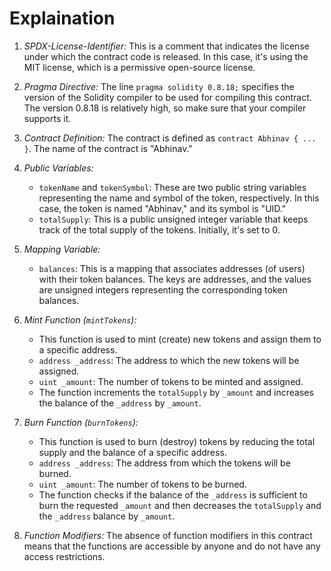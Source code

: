 # Explaination

1. *SPDX-License-Identifier:* This is a comment that indicates the license under which the contract code is released. In this case, it's using the MIT license, which is a permissive open-source license.

2. *Pragma Directive:* The line `pragma solidity 0.8.18;` specifies the version of the Solidity compiler to be used for compiling this contract. The version 0.8.18 is relatively high, so make sure that your compiler supports it.

3. *Contract Definition:* The contract is defined as `contract Abhinav { ... }`. The name of the contract is "Abhinav."

4. *Public Variables:*
   - `tokenName` and `tokenSymbol`: These are two public string variables representing the name and symbol of the token, respectively. In this case, the token is named "Abhinav," and its symbol is "UID."
   - `totalSupply`: This is a public unsigned integer variable that keeps track of the total supply of the tokens. Initially, it's set to 0.

5. *Mapping Variable:*
   - `balances`: This is a mapping that associates addresses (of users) with their token balances. The keys are addresses, and the values are unsigned integers representing the corresponding token balances.

6. *Mint Function (`mintTokens`):*
   - This function is used to mint (create) new tokens and assign them to a specific address.
   - `address _address`: The address to which the new tokens will be assigned.
   - `uint _amount`: The number of tokens to be minted and assigned.
   - The function increments the `totalSupply` by `_amount` and increases the balance of the `_address` by `_amount`.

7. *Burn Function (`burnTokens`):*
   - This function is used to burn (destroy) tokens by reducing the total supply and the balance of a specific address.
   - `address _address`: The address from which the tokens will be burned.
   - `uint _amount`: The number of tokens to be burned.
   - The function checks if the balance of the `_address` is sufficient to burn the requested `_amount` and then decreases the `totalSupply` and the `_address` balance by `_amount`.

8. *Function Modifiers:* The absence of function modifiers in this contract means that the functions are accessible by anyone and do not have any access restrictions.
